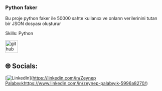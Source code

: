 
### Python faker

Bu proje python faker ile 50000 sahte kullanıcı ve onların verilerinini tutan bir JSON dosyası oluşturur

Skills: Python

 

[<img src='https://cdn.jsdelivr.net/npm/simple-icons@3.0.1/icons/github.svg' alt='github' height='40'>](https://github.com/zeynepplbyk)   


## 🌐 Socials:
[![LinkedIn](https://img.shields.io/badge/LinkedIn-%230077B5.svg?logo=linkedin&logoColor=white)]([https://linkedin.com/in/Zeynep Palabıyık](https://www.linkedin.com/in/zeynep-palabıyık-5996a8270/)https://www.linkedin.com/in/zeynep-palabıyık-5996a8270/) 
